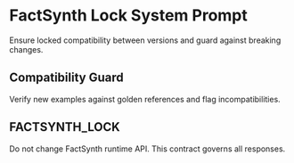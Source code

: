 # FactSynth Lock System Prompt

Ensure locked compatibility between versions and guard against breaking changes.

## Compatibility Guard
Verify new examples against golden references and flag incompatibilities.

## FACTSYNTH_LOCK
Do not change FactSynth runtime API. This contract governs all responses.
